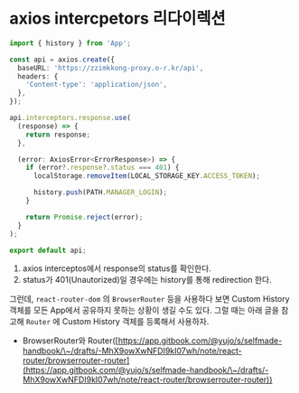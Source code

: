 # axios intercpetors 리다이렉션

```typescript
import { history } from 'App';

const api = axios.create({
  baseURL: 'https://zzimkkong-proxy.o-r.kr/api',
  headers: {
    'Content-type': 'application/json',
  },
});

api.interceptors.response.use(
  (response) => {
    return response;
  },

  (error: AxiosError<ErrorResponse>) => {
    if (error?.response?.status === 401) {
      localStorage.removeItem(LOCAL_STORAGE_KEY.ACCESS_TOKEN);

      history.push(PATH.MANAGER_LOGIN);
    }

    return Promise.reject(error);
  }
);

export default api;
```

1. axios interceptos에서 response의 status를 확인한다.
2. status가 401(Unautorized)일 경우에는 history를 통해 redirection 한다.

그런데, `react-router-dom` 의 `BrowserRouter` 등을 사용하다 보면 Custom History 객체를 모든 App에서 공유하지 못하는 상황이 생길 수도 있다. 그럴 때는 아래 글을 참고해 `Router` 에 Custom History 객체를 등록해서 사용하자.

* BrowserRouter와 Router([https://app.gitbook.com/@yujo/s/selfmade-handbook/\~/drafts/-MhX9owXwNFDI9kI07wh/note/react-router/browserrouter-router](https://app.gitbook.com/@yujo/s/selfmade-handbook/\~/drafts/-MhX9owXwNFDI9kI07wh/note/react-router/browserrouter-router))

